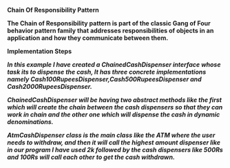 **Chain Of Responsibility Pattern**

**The Chain of Responsibility pattern is part of the classic Gang of Four behavior pattern family that addresses responsibilities of objects in an application and how they communicate between them.**

**Implementation Steps**

_**In this example I have created a ChainedCashDispenser interface whose task its to dispense the cash, It has three concrete implementations namely Cash100RupeesDispenser,Cash500RupeesDispenser and Cash2000RupeesDispenser.**_

**_ChainedCashDispenser will be having two abstract methods like the first which will create the chain between the cash dispensers so that they can work in chain and the other one which will dispense the cash in dynamic denominations._**

**_AtmCashDispenser class is the main class like the ATM where the user needs to withdraw, and then it will call the highest amount dispenser like in our program I have used 2k followed by the cash dispensers like 500Rs and 100Rs will call each other to get the cash withdrawn._**

